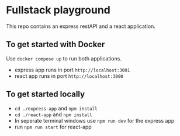 # Fullstack playground

This repo contains an express restAPI and a react application.

## To get started with Docker

Use `docker compose up` to run both applications.

-   express app runs in port `http://localhost:3001`
-   react app runs in port `http://localhost:3000`

## To get started locally

-   `cd ./express-app` and `npm install`
-   `cd ./react-app` and `npm install`
-   In seperate terminal windows use `npm run dev` for the express app
-   run `npm run start` for react-app
